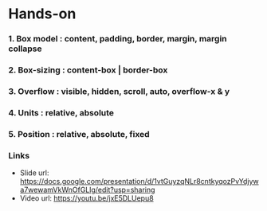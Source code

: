 # Hands-on

### 1. Box model : content, padding, border, margin, margin collapse

### 2. Box-sizing : content-box | border-box

### 3. Overflow : visible, hidden, scroll, auto, overflow-x & y

### 4. Units : relative, absolute

### 5. Position : relative, absolute, fixed

### Links

- Slide url: https://docs.google.com/presentation/d/1vtGuyzqNLr8cntkyqozPvYdjywa7wewamVkWnOfGLlg/edit?usp=sharing
- Video url: https://youtu.be/jxE5DLUepu8
